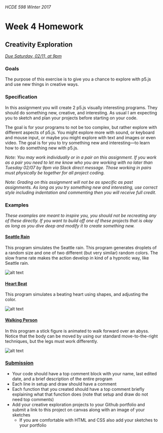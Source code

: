 _HCDE 598 Winter 2017_
# Week 4 Homework

## Creativity Exploration
_[Due Saturday, 02/11, at 9pm](https://canvas.uw.edu/courses/1099807/assignments/3598944)_

### Goals
The purpose of this exercise is to give you a chance to explore with p5.js and use new things in creative ways.

### Specification
In this assignment you will create 2 p5.js visually interesting programs. They should do something new, creative, and interesting. As usual I am expecting you to sketch and plan your projects before starting on your code.

The goal is for your programs to not be too complex, but rather explore with different aspects of p5.js. You might explore more with sound, or keyboard and mouse input, or maybe you might explore with text and images or even video. The goal is for you to try something new and interesting—to learn how to do something new with p5.js.

_Note: You may work individually or in a pair on this assignment. If you work as a pair you need to let me know who you are working with no later than Tuesday 02/07 by 9pm via Slack direct message. Those working in pairs must physically be together for all project coding._

_Note: Grading on this assignment will not be as specific as past assignments. As long as you try something new and interesting, use correct style including indentation and commenting then you will receive full credit._

### Examples
_These examples are meant to inspire you, you should not be recreating any of these directly. If you want to build off one of these projects that is okay as long as you dive deep and modify it to create something new._

#### [Seattle Rain](../code/seattle_rain)
This program simulates the Seattle rain. This program generates droplets of a random size and one of two different (but very similar) random colors. The slow frame rate makes the action develop in kind of a hypnotic way, like Seattle rain.

![alt text][rain]

#### [Heart Beat](../code/heart)
This program simulates a beating heart using shapes, and adjusting the color.

![alt text][heart]

#### [Walking Person](../code/waling_person)
In this program a stick figure is animated to walk forward over an abyss. Notice that the body can be moved by using our standard move-to-the-right techniques, but the legs must work differently. 

![alt text][walking-person]

### [Submission](https://canvas.uw.edu/courses/1099807/assignments/3598944)
* Your code should have a top comment block with your name, last edited date, and a brief description of the entire program
* Each line in setup and draw should have a comment
* Each function that you created should have a top comment briefly explaining what that function does (note that setup and draw do not need top comments)
* Add your creative exploration projects to your Github portfolio and submit a link to this project on canvas along with an image of your sketches
	* If you are comfortable with HTML and CSS also add your sketches to your portfolio

[rain]: https://github.com/susanev/uw-hcde-creative-computing/blob/master/lessons/week4/homework/images/seattle_rain.png "Seattle Rain Project"

[heart]: https://github.com/susanev/uw-hcde-creative-computing/blob/master/lessons/week4/homework/images/heart.png "Beating Heart Project"

[walking-person]: https://github.com/susanev/uw-hcde-creative-computing/blob/master/lessons/week4/homework/images/walking_person.png "Walking Person Project"